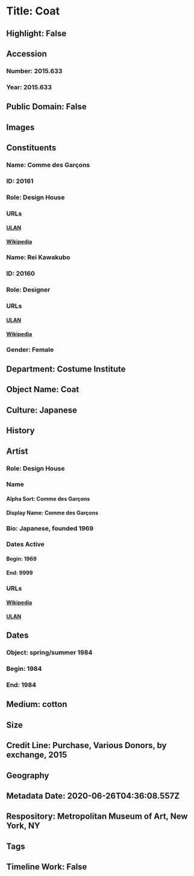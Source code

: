# Title: Coat
## Highlight: False
## Accession
### Number: 2015.633
### Year: 2015.633
## Public Domain: False
## Images
## Constituents
### Name: Comme des Garçons
### ID: 20161
### Role: Design House
### URLs
#### [ULAN](http://vocab.getty.edu/page/ulan/500404094)
#### [Wikipedia](https://www.wikidata.org/wiki/Q1115170)
### Name: Rei Kawakubo
### ID: 20160
### Role: Designer
### URLs
#### [ULAN](http://vocab.getty.edu/page/ulan/500017874)
#### [Wikipedia](https://www.wikidata.org/wiki/Q268033)
### Gender: Female
## Department: Costume Institute
## Object Name: Coat
## Culture: Japanese
## History
## Artist
### Role: Design House
### Name
#### Alpha Sort: Comme des Garçons
#### Display Name: Comme des Garçons
### Bio: Japanese, founded 1969
### Dates Active
#### Begin: 1969
#### End: 9999
### URLs
#### [Wikipedia](https://www.wikidata.org/wiki/Q1115170)
#### [ULAN](http://vocab.getty.edu/page/ulan/500404094)
## Dates
### Object: spring/summer 1984
### Begin: 1984
### End: 1984
## Medium: cotton
## Size
## Credit Line: Purchase, Various Donors, by exchange, 2015
## Geography
## Metadata Date: 2020-06-26T04:36:08.557Z
## Respository: Metropolitan Museum of Art, New York, NY
## Tags
## Timeline Work: False